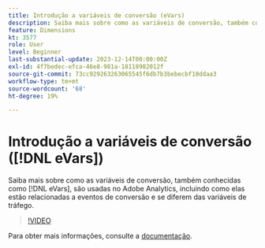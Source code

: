 ```yaml
---
title: Introdução a variáveis de conversão (eVars)
description: Saiba mais sobre como as variáveis de conversão, também conhecidas como eVars, são usadas no Adobe Analytics, incluindo como elas se relacionam com eventos de conversão e se diferem das variáveis de tráfego.
feature: Dimensions
kt: 3577
role: User
level: Beginner
last-substantial-update: 2023-12-14T00:00:00Z
exl-id: 4f7bedec-efca-46e8-981a-18118982012f
source-git-commit: 73cc929263263065545f6db7b3bebecbf10ddaa3
workflow-type: tm+mt
source-wordcount: '68'
ht-degree: 19%

---
```


# Introdução a variáveis de conversão ([!DNL eVars])

Saiba mais sobre como as variáveis de conversão, também conhecidas como [!DNL eVars], são usadas no Adobe Analytics, incluindo como elas estão relacionadas a eventos de conversão e se diferem das variáveis de tráfego.

>[!VIDEO](https://video.tv.adobe.com/v/28759/?quality=12&learn=on)

Para obter mais informações, consulte a [documentação](https://experienceleague.adobe.com/pt-br/docs/analytics/components/dimensions/evar).
